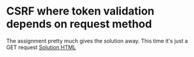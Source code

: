 # CSRF where token validation depends on request method
The assignment pretty much gives the solution away. This time it's just a GET request
[Solution HTML](./assets/CSRF%20where%20token%20validation%20depends%20on%20token%20being%20present.html)